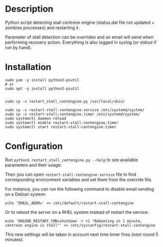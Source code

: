 # Description

Python script detecting stall centreon engine (status.dat file not updated + zombies processes) and restarting it.

Parameter of stall detection can be overriden and an email will send when performing recovery action. Everything is also logged in syslog (or stdout if run by hand).

# Installation

```
sudo yum -y install python3-psutil
# or
sudo apt -y install python3-psutil


sudo cp -v restart_stall_centengine.py /usr/local/sbin/

sudo cp -v restart-stall-centengine.service /etc/systemd/system/
sudo cp -v restart-stall-centengine.timer /etc/systemd/system/
sudo systemctl daemon-reload
sudo systemctl enable restart-stall-centengine.timer
sudo systemctl start restart-stall-centengine.timer
```

# Configuration

Run `python3 restart_stall_centengine.py --help` to see available parameters and their usage:

Then you can open `restart-stall-centengine.service` file to find corresponding environment variables and set them from the override file.

For instance, you can run the following command to disable email sending on a Debian system:

```
echo 'EMAIL_ADDR=' >> /etc/default/restart-stall-centengine
```

Or to reboot the server on a RHEL system instead of restart the service:

```
echo 'ENGINE_RESTART_CMD=shutdown -r +1 "Rebooting in 1 minute, centreon engine is stall"' >> /etc/sysconfig/restart-stall-centengine
```

This new settings will be taken in account next time timer fires (next round 5 minutes).
